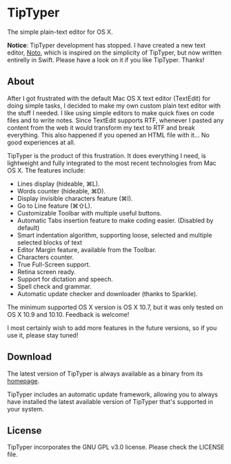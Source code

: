 # TipTyper

The simple plain-text editor for OS X.

**Notice**: TipTyper development has stopped. I have created a new text editor, [Noto](https://github.com/brunophilipe/Noto), which is inspired on the simplicity of TipTyper, but now written entirelly in Swift. Please have a look on it if you like TipTyper. Thanks!

## About

After I got frustrated with the default Mac OS X text editor (TextEdit) for doing simple tasks, I decided to make my own custom plain text editor with the stuff I needed. I like using simple editors to make quick fixes on code files and to write notes. Since TextEdit supports RTF, whenever I pasted any content from the web it would transform my text to RTF and break everything. This also happened if you opened an HTML file with it... No good experiences at all.

TipTyper is the product of this frustration. It does everything I need, is lightweight and fully integrated to the most recent technologies from Mac OS X. The features include:

* Lines display (hideable, ⌘L).
* Words counter (hideable, ⌘D).
* Display invisible characters feature (⌘I).
* Go to Line feature (⌘⇧L).
* Customizable Toolbar with multiple useful buttons.
* Automatic Tabs insertion feature to make coding easier. (Disabled by default)
* Smart indentation algorithm, supporting loose, selected and multiple selected blocks of text
* Editor Margin feature, available from the Toolbar.
* Characters counter.
* True Full-Screen support.
* Retina screen ready.
* Support for dictation and speech.
* Spell check and grammar.
* Automatic update checker and downloader (thanks to Sparkle).

The minimum supported OS X version is OS X 10.7, but it was only tested on OS X 10.9 and 10.10. Feedback is welcome!

I most certainly wish to add more features in the future versions, so if you use it, please stay tuned!

## Download

The latest version of TipTyper is always available as a binary from its [homepage](https://brunophilipe.com/software/tiptyper/).

TipTyper includes an automatic update framework, allowing you to always have installed the latest available version of TipTyper that's supported in your system.

## License

TipTyper incorporates the GNU GPL v3.0 license. Please check the LICENSE file.
